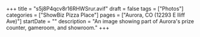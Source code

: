 +++
title = "s5j8P4qcv8r16RHWSrur.avif"
draft = false
tags = ["Photos"]
categories = ["ShowBiz Pizza Place"]
pages = ["Aurora, CO (12293 E Iliff Ave)"]
startDate = ""
description = "An image showing part of Aurora's prize counter, gameroom, and showroom."
+++
